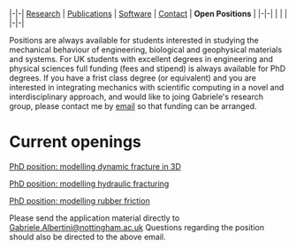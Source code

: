 |-|-|
[Research](research.md) | [Publications](publications.md) | [Software](software.md) | [Contact](contact.md) | **Open Positions** |
|-|-|
| | |
|-|-|

Positions are always available for students interested in studying the mechanical behaviour of engineering, biological and geophysical materials and systems.
For UK students with excellent degrees in engineering and physical sciences full funding (fees and stipend) is always available for PhD degrees.
If you have a frist class degree (or equivalent) and you are interested in integrating mechanics with scientific computing in a novel and interdisciplinary approach, 
and would like to joing Gabriele's research group, please contact me by 
[email](mailto:gabriele.albertini@nottingham.ac.uk) so that funding can be arranged.

# Current openings

[PhD position: modelling dynamic fracture in 3D](phd_ad_23_03_frac_3d.md)

[PhD position: modelling hydraulic fracturing](phd_ad_23_03_hydro_frac.md)

[PhD position: modelling rubber friction](phd_ad_23_03_rubber_fric.md)

Please send the application material directly to [Gabriele.Albertini@nottingham.ac.uk](mailto:gabriele.albertini@nottingham.ac.uk)
Questions regarding the position should also be directed to the above email.

 
